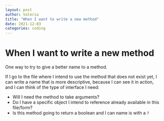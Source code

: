 ```yaml
---
layout: post
author: Valeria
title: "When I want to write a new method"
date: 2021-12-03
categories: coding
---
```

# When I want to write a new method

One way to try to give a better name to a method.

If I go to the file where I intend to use the method that does not exist yet,
I can write a name that is more descriptive, because I can see it in action,
and I can think of the type of interface I need:

- Will I need the method to take arguments?
- Do I have a specific object I intend to reference already
available in this file/form?
- Is this method going to return a boolean and I can
name is with a `?`
